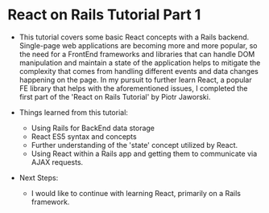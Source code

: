 # React on Rails Tutorial Part 1

* This tutorial covers some basic React concepts with a Rails backend.  Single-page web applications are becoming more and more popular, so the need for a FrontEnd frameworks and libraries that can handle DOM manipulation and maintain a state of the application helps to mitigate the complexity that comes from handling different events and data changes happening on the page. In my pursuit to further learn React, a popular FE library that helps with the aforementioned issues, I completed the first part of the 'React on Rails Tutorial' by Piotr Jaworski.

* Things learned from this tutorial:
  * Using Rails for BackEnd data storage
  * React ES5 syntax and concepts
  * Further understanding of the 'state' concept utilized by React.
  * Using React within a Rails app and getting them to communicate via AJAX requests.

* Next Steps:
  * I would like to continue with learning React, primarily on a Rails framework. 

